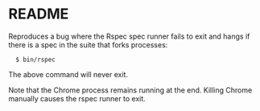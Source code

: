 # README

Reproduces a bug where the Rspec spec runner fails to exit and hangs
if there is a spec in the suite that forks processes:

```
  $ bin/rspec
```
The above command will never exit.

Note that the Chrome process remains running at the end. Killing
Chrome manually causes the rspec runner to exit.
